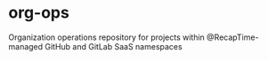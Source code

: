 # org-ops
Organization operations repository for projects within @RecapTime-managed GitHub and GitLab SaaS namespaces
